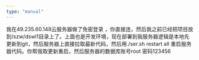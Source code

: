 ```yaml
---
type: "manual"
---
```


我在49.235.60.148云服务器做了免密登录 ，你直接连，然后我之前已经把项目放到/szw/dswl1目录上了。上面也是开发环境，现在部署到我服务器逻辑是本地先更新到git，然后服务器上直接拉取最新代码，然后用./ser.sh restart all 重启服务器代码。你帮我取更新重启，然后服务器的数据库账号root 密码123456